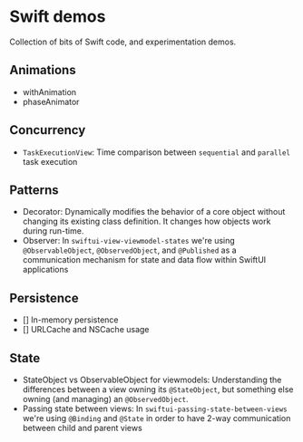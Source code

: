 # Swift demos
Collection of bits of Swift code, and experimentation demos.

## Animations
- withAnimation
- phaseAnimator

## Concurrency
- `TaskExecutionView`: Time comparison between `sequential` and `parallel` task execution

## Patterns
- Decorator: Dynamically modifies the behavior of a core object without changing its existing class definition. It changes how objects work during run-time.
- Observer: In `swiftui-view-viewmodel-states` we're using `@ObservableObject`, `@ObservedObject`, and `@Published` as a communication mechanism for state and data flow within SwiftUI applications

## Persistence
- [] In-memory persistence
- [] URLCache and NSCache usage

## State
- StateObject vs ObservableObject for viewmodels: Understanding the differences between a view owning its `@StateObject`, but something else owning (and managing) an `@ObservedObject`.
- Passing state between views: In `swiftui-passing-state-between-views` we're using `@Binding` and `@State` in order to have 2-way communication between child and parent views
